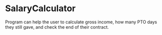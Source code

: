 # SalaryCalculator
Program can help the user to calculate gross income, how many PTO days they still gave, and check the end of their contract. 
